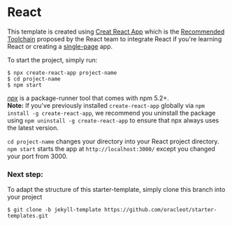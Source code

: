 # React
This template is created using [Creat React App](https://github.com/facebook/create-react-app) which is the [Recommended Toolchain](https://reactjs.org/docs/create-a-new-react-app.html#recommended-toolchains) proposed by the React team to integrate React if you're learning React or creating a [single-page](https://reactjs.org/docs/glossary.html#single-page-application) app.

To start the project, simply run:

    $ npx create-react-app project-name
    $ cd project-name
    $ npm start

_[npx](https://medium.com/@maybekatz/introducing-npx-an-npm-package-runner-55f7d4bd282b)_ is a package-runner tool that comes with npm 5.2+.   
**Note:** If you've previously installed `create-react-app` globally via `npm install -g create-react-app`, we recommend you uninstall the package using `npm uninstall -g create-react-app` to ensure that npx always uses the latest version.

`cd project-name` changes your directory into your React project directory.   
`npm start` starts the app at `http://localhost:3000/` except you changed your port from 3000.

### Next step:
To adapt the structure of this starter-template, simply clone this branch into your project

    $ git clone -b jekyll-template https://github.com/oracleot/starter-templates.git
